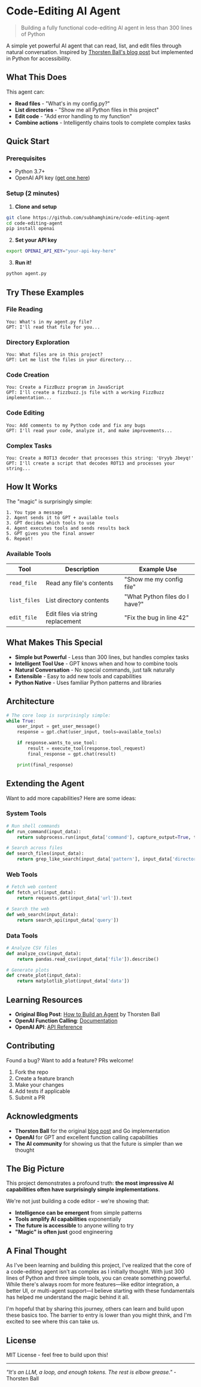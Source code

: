 # Code-Editing AI Agent

> Building a fully functional code-editing AI agent in less than 300 lines of Python

A simple yet powerful AI agent that can read, list, and edit files through natural conversation. Inspired by [Thorsten Ball's blog post](https://ampcode.com/how-to-build-an-agent) but implemented in Python for accessibility.

## What This Does

This agent can:

- **Read files** - "What's in my config.py?"
- **List directories** - "Show me all Python files in this project"
- **Edit code** - "Add error handling to my function"
- **Combine actions** - Intelligently chains tools to complete complex tasks

## Quick Start

### Prerequisites

- Python 3.7+
- OpenAI API key ([get one here](https://platform.openai.com/api-keys))

### Setup (2 minutes)

1. **Clone and setup**

```bash
git clone https://github.com/subhamghimire/code-editing-agent
cd code-editing-agent
pip install openai
```

2. **Set your API key**

```bash
export OPENAI_API_KEY="your-api-key-here"
```

3. **Run it!**

```bash
python agent.py
```

## Try These Examples

### File Reading

```
You: What's in my agent.py file?
GPT: I'll read that file for you...
```

### Directory Exploration

```
You: What files are in this project?
GPT: Let me list the files in your directory...
```

### Code Creation

```
You: Create a FizzBuzz program in JavaScript
GPT: I'll create a fizzbuzz.js file with a working FizzBuzz implementation...
```

### Code Editing

```
You: Add comments to my Python code and fix any bugs
GPT: I'll read your code, analyze it, and make improvements...
```

### Complex Tasks

```
You: Create a ROT13 decoder that processes this string: 'Uryyb Jbeyq!'
GPT: I'll create a script that decodes ROT13 and processes your string...
```

## How It Works

The "magic" is surprisingly simple:

```
1. You type a message
2. Agent sends it to GPT + available tools
3. GPT decides which tools to use
4. Agent executes tools and sends results back
5. GPT gives you the final answer
6. Repeat!
```

### Available Tools

| Tool         | Description                       | Example Use                    |
| ------------ | --------------------------------- | ------------------------------ |
| `read_file`  | Read any file's contents          | "Show me my config file"       |
| `list_files` | List directory contents           | "What Python files do I have?" |
| `edit_file`  | Edit files via string replacement | "Fix the bug in line 42"       |

## What Makes This Special

- **Simple but Powerful** - Less than 300 lines, but handles complex tasks
- **Intelligent Tool Use** - GPT knows when and how to combine tools
- **Natural Conversation** - No special commands, just talk naturally
- **Extensible** - Easy to add new tools and capabilities
- **Python Native** - Uses familiar Python patterns and libraries

## Architecture

```python
# The core loop is surprisingly simple:
while True:
    user_input = get_user_message()
    response = gpt.chat(user_input, tools=available_tools)

    if response.wants_to_use_tool:
        result = execute_tool(response.tool_request)
        final_response = gpt.chat(result)

    print(final_response)
```

## Extending the Agent

Want to add more capabilities? Here are some ideas:

### System Tools

```python
# Run shell commands
def run_command(input_data):
    return subprocess.run(input_data['command'], capture_output=True, text=True)

# Search across files
def search_files(input_data):
    return grep_like_search(input_data['pattern'], input_data['directory'])
```

### Web Tools

```python
# Fetch web content
def fetch_url(input_data):
    return requests.get(input_data['url']).text

# Search the web
def web_search(input_data):
    return search_api(input_data['query'])
```

### Data Tools

```python
# Analyze CSV files
def analyze_csv(input_data):
    return pandas.read_csv(input_data['file']).describe()

# Generate plots
def create_plot(input_data):
    return matplotlib_plot(input_data['data'])
```

## Learning Resources

- **Original Blog Post**: [How to Build an Agent](https://ampcode.com/how-to-build-an-agent) by Thorsten Ball
- **OpenAI Function Calling**: [Documentation](https://platform.openai.com/docs/guides/function-calling)
- **OpenAI API**: [API Reference](https://platform.openai.com/docs/api-reference)

## Contributing

Found a bug? Want to add a feature? PRs welcome!

1. Fork the repo
2. Create a feature branch
3. Make your changes
4. Add tests if applicable
5. Submit a PR

## Acknowledgments

- **Thorsten Ball** for the original [blog post](https://ampcode.com/how-to-build-an-agent) and Go implementation
- **OpenAI** for GPT and excellent function calling capabilities
- **The AI community** for showing us that the future is simpler than we thought

## The Big Picture

This project demonstrates a profound truth: **the most impressive AI capabilities often have surprisingly simple implementations**.

We're not just building a code editor - we're showing that:

- **Intelligence can be emergent** from simple patterns
- **Tools amplify AI capabilities** exponentially
- **The future is accessible** to anyone willing to try
- **"Magic" is often just** good engineering

## A Final Thought

As I've been learning and building this project, I've realized that the core of a code-editing agent isn't as complex as I initially thought. With just 300 lines of Python and three simple tools, you can create something powerful. While there's always room for more features—like editor integration, a better UI, or multi-agent support—I believe starting with these fundamentals has helped me understand the magic behind it all.

I'm hopeful that by sharing this journey, others can learn and build upon these basics too. The barrier to entry is lower than you might think, and I'm excited to see where this can take us.

## License

MIT License - feel free to build upon this!

---

_"It's an LLM, a loop, and enough tokens. The rest is elbow grease."_ - Thorsten Ball
